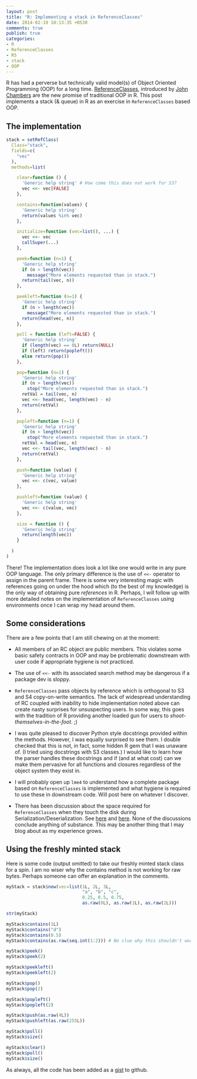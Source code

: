 ```yaml
---
layout: post
title: "R: Implementing a stack in ReferenceClasses"
date: 2014-02-10 10:13:35 +0530
comments: true
publish: true
categories: 
- R
- ReferenceClasses
- R5
- stack
- OOP
---
```


R has had a perverse but technically valid model(s) of Object Oriented
Programming (OOP) for a long time. [ReferenceClasses][refclass], introduced by
[John Chambers][jc] are the new promise of traditional OOP in R. This post
implements a stack (& queue) in R as an exercise in `ReferenceClasses` based
OOP.

<!--more-->

## The implementation

```r
stack = setRefClass(
  Class="stack",
  fields=c(
    "vec"
  ),
  methods=list(

    clear=function () {
      'Generic help string' # How come this does not work for S3?
      vec <<- vec[FALSE]
    },

    contains=function(values) {
      'Generic help string'
      return(values %in% vec)
    },

    initialize=function (vec=list(), ...) {
      vec <<- vec
      callSuper(...)
    },

    peek=function (n=1) {
      'Generic help string'
      if (n > length(vec))
        message("More elements requested than in stack.")
      return(tail(vec, n))
    },

    peekleft=function (n=1) {
      'Generic help string'
      if (n > length(vec))
        message("More elements requested than in stack.")
      return(head(vec, n))
    },

    poll = function (left=FALSE) {
      'Generic help string'
      if (length(vec) == 0L) return(NULL)
      if (left) return(popleft())
      else return(pop())
    },

    pop=function (n=1) {
      'Generic help string'
      if (n > length(vec))
        stop("More elements requested than in stack.")
      retVal = tail(vec, n)
      vec <<- head(vec, length(vec) - n)
      return(retVal)
    },

    popleft=function (n=1) {
      'Generic help string'
      if (n > length(vec))
        stop("More elements requested than in stack.")
      retVal = head(vec, n)
      vec <<- tail(vec, length(vec) - n)
      return(retVal)
    },

    push=function (value) {
      'Generic help string'
      vec <<- c(vec, value)
    },

    pushleft=function (value) {
      'Generic help string'
      vec <<- c(value, vec)
    },

    size = function () {
      'Generic help string'
      return(length(vec))
    }

  )
)
```

There! The implementation does look a lot like one would write in any pure OOP
language. The only primary difference is the use of `<<-` operator to assign
in the parent frame. There is some very interesting magic with references
going on under the hood which (to the best of my knowledge) is the only way of
obtaining pure _references_ in R. Perhaps, I will follow up with more detailed
notes on the implementation of `ReferenceClasses` using environments once I
can wrap my head around them.

## Some considerations

There are a few points that I am still chewing on at the moment:

* All members of an RC object are public members. This violates some basic
  safety contracts in OOP and may be problematic downstream with user code if
  appropriate hygiene is not practiced.

* The use of `<<-` with its associated search method may be dangerous if a
  package dev is sloppy. 

* `ReferenceClasses` pass objects by reference which is orthogonal to S3 and S4
  copy-on-write semantics. The lack of widespread understanding of RC coupled
  with inability to hide implementation noted above can create nasty surprises
  for unsuspecting users. In some way, this goes with the tradition of R
  providing another loaded gun for users to _shoot-themselves-in-the-foot_. ;)

* I was quite pleased to discover Python style docstrings provided within the
  methods. However, I was equally surprised to see them. I double checked that
  this is not, in fact, some hidden R gem that I was unaware of. (I tried using
  docstrings with S3 classes.) I would like to learn how the parser handles
  these docstrings and if (and at what cost) can we make them pervasive for all
  functions and closures regardless of the object system they exist in.

* I will probably open up `lme4` to understand how a complete package based on
  `ReferenceClasses` is implemented and what hygiene is required to use these
  in downstream code. Will post here on whatever I discover.

* There has been discussion about the space required for `ReferenceClasses`
  when they touch the disk during Serialization/Deserialization. See
  [here][serde1] and [here][serde2]. None of the discussions conclude anything
  of substance. This may be another thing that I may blog about as my
  experience grows.

## Using the freshly minted stack

Here is some code (output omitted) to take our freshly minted stack class for a
spin. I am no wiser why the contains method is not working for raw bytes.
Perhaps someone can offer an explanation in the comments.

```r
myStack = stack$new(vec=list(1L, 2L, 3L,
                             "a", "b", "c",
                             0.25, 0.5, 0.75,
                             as.raw(0L), as.raw(1L), as.raw(2L)))

str(myStack)

myStack$contains(1L)
myStack$contains("d")
myStack$contains(0.5)
myStack$contains(as.raw(seq.int(1:2))) # No clue why this shouldn't work.

myStack$peek()
myStack$peek(2)

myStack$peekleft()
myStack$peekleft(2)

myStack$pop()
myStack$pop(2)

myStack$popleft()
myStack$popleft(2)

myStack$push(as.raw(4L))
myStack$pushleft(as.raw(255L))

myStack$poll()
myStack$size()

myStack$clear()
myStack$poll()
myStack$size()
```

As always, all the code has been added as a [gist][gist] to github.

<!--links-->
[refclass]: https://stat.ethz.ch/R-manual/R-devel/library/methods/html/refClass.html
[jc]: http://en.wikipedia.org/wiki/John_Chambers_%28statistician%29
[serde1]: http://r.789695.n4.nabble.com/Reference-classes-and-memory-consumption-td4633836.html
[serde2]: https://stat.ethz.ch/pipermail/r-devel/2012-September/064776.html
[gist]: https://gist.github.com/akhilsbehl/8911837
